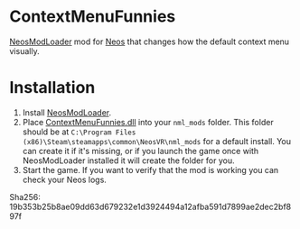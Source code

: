 # ContextMenuFunnies
[NeosModLoader](https://github.com/zkxs/NeosModLoader) mod for [Neos](https://neos.com/) that changes how the default context menu visually.

# Installation
1. Install [NeosModLoader](https://github.com/zkxs/NeosModLoader).
2. Place [ContextMenuFunnies.dll](https://github.com/LeCloutPanda/ContextMenuFunnies/releases/download/v1.0.1/ContextMenuFunnies.dll) into your `nml_mods` folder. This folder should be at `C:\Program Files (x86)\Steam\steamapps\common\NeosVR\nml_mods` for a default install. You can create it if it's missing, or if you launch the game once with NeosModLoader installed it will create the folder for you.
3. Start the game. If you want to verify that the mod is working you can check your Neos logs.

Sha256: 19b353b25b8ae09dd63d679232e1d3924494a12afba591d7899ae2dec2bf897f
